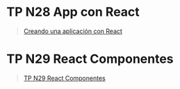 # TP N28 App con React

>[Creando una aplicación con React](https://drive.google.com/file/d/1NXDN3tT7mqpzfWhOoWNG2ry2bgyBmTPH/view)

# TP N29 React Componentes

>[TP N29 React Componentes](https://github.com/meligimenez/tp28-29-react/tree/tp29-componentes)